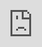 ```yaml
---
title: "5.07 Export Laser Cut Toolpaths to DXF"
date: 2020-01-26T23:11:13Z
draft: false
---
```


This is necessary to be able to [lay the parts out flat](https://youtu.be/jeQPJHHwVN4) in Fusion 360 to produce and [export a DXF cut file](https://youtu.be/6JFHMV7A9TU) for use on the laser cutter. You will need to make a laser cutter tool in Fusion 360 and install a DXF post processor to produce a DXF file of your tool paths. There are video instructions below showing [how to make a laser cutter tool](https://youtu.be/-B6DXF9aE5s) and [how to install the DXF post processor](https://youtu.be/CBu6vl6Bqos).

## 5\. Create Toolpaths in the Manufacture Workspace

<div class="flex-container-jimmy">

<div class="half-box">

Follow the steps in this tutorial video to create a new setup in Fusion 360\. This is done in the Manufacture Workspace. You need to create the laser cutter tool first. It is important to create a new "Cutting" setup so you can make a new 2D Profile to cut out.

</div>

<div class="half-box">

![Laser Cut Stand Toolpaths](2021-Laser-Cut-Stand-CAM-Toolpaths.png

<span class="caption-jimmy">View of tool path layout in the Manufacture Workspace</span>

</div>

</div>

## 6. Save your Tool Paths as a DXF via Post Process

<div class="flex-container-jimmy">

<div class="half-box">

Select the tool path from your setup and then click on post process. Use the DXF post process that you installed earlier to export a DXF file. Make sure to add the .dxf file extension.

</div>

<div class="half-box">

![Laser Cut Stand Post Process](2021-Laser-Cut-Stand-Post-Process.png)

<span class="caption-jimmy">Example of each part of the stand as a separate component at the top level assembly in Fusion 360.</span>

</div>

</div>

<div class="video-card">

## Export DXF Toolpath with Kerf Compensation

<div class="iframe-16-9-container"><iframe class="youTubeIframe" style="position: absolute; top: 0; bottom: 0; left: 0; width: 100%; height: 100%; border: 0; z-index: 1;" src="https://www.youtube.com/embed/6JFHMV7A9TU?rel=0" width="560" height="315" frameborder="0" allowfullscreen="allowfullscreen"></iframe></div>

</div>
